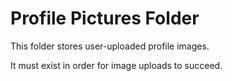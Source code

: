 # Profile Pictures Folder

This folder stores user-uploaded profile images.

It must exist in order for image uploads to succeed.
